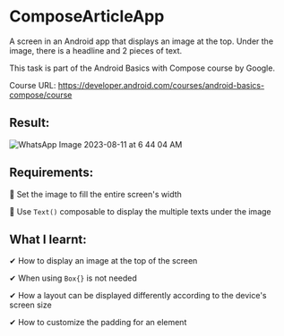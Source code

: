 # ComposeArticleApp

A screen in an Android app that displays an image at the top. Under the image, there is a headline and 2 pieces of text.

This task is part of the Android Basics with Compose course by Google.

Course URL: https://developer.android.com/courses/android-basics-compose/course

## Result:

![WhatsApp Image 2023-08-11 at 6 44 04 AM](https://github.com/AmiraMohamed745/ComposeArticleApp/assets/109589388/86d85fb4-dca6-43ec-bd63-d4db819f3bcf)


## Requirements: 

🔴 Set the image to fill the entire screen's width

🔴 Use `Text()` composable to display the multiple texts under the image

## What I learnt:

✔ How to display an image at the top of the screen

✔ When using `Box{}` is not needed

✔ How a layout can be displayed differently according to the device's screen size

✔ How to customize the padding for an element
